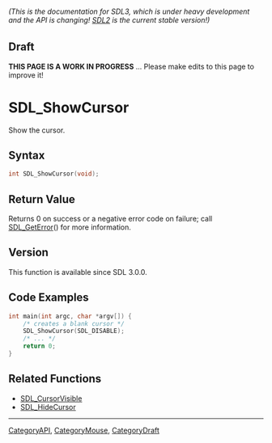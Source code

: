 ###### (This is the documentation for SDL3, which is under heavy development and the API is changing! [SDL2](https://wiki.libsdl.org/SDL2/) is the current stable version!)

## Draft

**THIS PAGE IS A WORK IN PROGRESS** ... Please make edits to this page to improve it!
# SDL_ShowCursor

Show the cursor.

## Syntax

```c
int SDL_ShowCursor(void);

```

## Return Value

Returns 0 on success or a negative error code on failure; call
[SDL_GetError](SDL_GetError.md)() for more information.

## Version

This function is available since SDL 3.0.0.

## Code Examples

```c++
int main(int argc, char *argv[]) {
    /* creates a blank cursor */
    SDL_ShowCursor(SDL_DISABLE);
    /* ... */
    return 0;
}
```

## Related Functions

* [SDL_CursorVisible](SDL_CursorVisible.md)
* [SDL_HideCursor](SDL_HideCursor.md)

----
[CategoryAPI](CategoryAPI.md), [CategoryMouse](CategoryMouse.md), [CategoryDraft](CategoryDraft.md)
